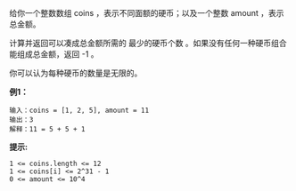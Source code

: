 给你一个整数数组 coins ，表示不同面额的硬币；以及一个整数 amount ，表示总金额。

计算并返回可以凑成总金额所需的 最少的硬币个数 。如果没有任何一种硬币组合能组成总金额，返回 -1 。

你可以认为每种硬币的数量是无限的。

**例1：**
```
输入：coins = [1, 2, 5], amount = 11
输出：3 
解释：11 = 5 + 5 + 1
```

**提示:**
```
1 <= coins.length <= 12
1 <= coins[i] <= 2^31 - 1
0 <= amount <= 10^4
```

